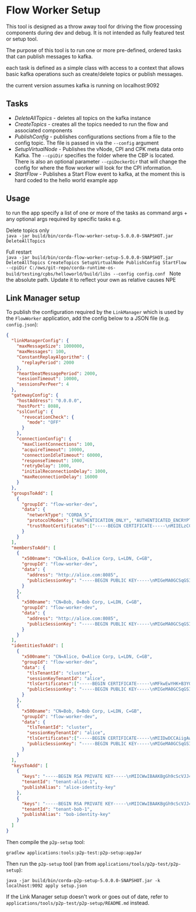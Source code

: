 # Flow Worker Setup
This tool is designed as a throw away tool for driving the flow processing components during dev and debug. It is not 
intended as fully featured test or setup tool.

The purpose of this tool is to run one or more pre-defined, ordered tasks that can publish messages to kafka.

each task is defined as a simple class with access to a context that allows basic kafka operations such as create/delete
topics or publish messages.

the current version assumes kafka is running on localhost:9092

## Tasks
- *DeleteAllTopics* - deletes all topics on the kafka instance
- *CreateTopics* - creates all the topics needed to run the flow and associated components
- *PublishConfig* - publishes configurations sections from a file to the config topic. The file is passed in via the
  `--config` argument
- *SetupVirtualNode* - Publishes the vNode, CPI and CPK meta data onto Kafka. The `--cpiDir` specifies the folder where 
  the CBP is located. There is also an optional parameter `--cpiDockerDir` that will change the config for where the flow 
  worker will look for the CPI information.
- *StartFlow* - Publishes a Start Flow event to kafka, at the moment this is hard coded to the hello world example app

## Usage
to run the app specify a list of one or more of the tasks as command args + any optional args required by specific tasks
e.g.

Delete topics only  
`java -jar build/bin/corda-flow-worker-setup-5.0.0.0-SNAPSHOT.jar DeleteAllTopics`

Full restart  
`java -jar build/bin/corda-flow-worker-setup-5.0.0.0-SNAPSHOT.jar DeleteAllTopics CreateTopics SetupVirtualNode
PublishConfig StartFlow --cpiDir C:/ows/git-repo/corda-runtime-os-build/testing/cpbs/helloworld/build/libs
--config config.conf
`
Note the absolute path. Update it to reflect your own as relative causes NPE

## Link Manager setup

To publish the configuration required by the `LinkManager` which is used by the `FlowWorker` application, add the config below to a JSON file (e.g. `config.json`):

```json
{
  "linkManagerConfig": {
    "maxMessageSize": 1000000,
    "maxMessages": 100,
    "ConstantReplayAlgorithm": {
      "replayPeriod": 2000
    },
    "heartbeatMessagePeriod": 2000,
    "sessionTimeout": 10000,
    "sessionsPerPeer": 4
  },
  "gatewayConfig": {
    "hostAddress": "0.0.0.0",
    "hostPort": 8088,
    "sslConfig": {
      "revocationCheck": {
        "mode": "OFF"
      }
    },
    "connectionConfig": {
      "maxClientConnections": 100,
      "acquireTimeout": 10000,
      "connectionIdleTimeout": 60000,
      "responseTimeout": 1000,
      "retryDelay": 1000,
      "initialReconnectionDelay": 1000,
      "maxReconnectionDelay": 16000
    }
  },
  "groupsToAdd": [
    {
      "groupId": "flow-worker-dev",
      "data": {
        "networkType": "CORDA_5",
        "protocolModes": ["AUTHENTICATION_ONLY", "AUTHENTICATED_ENCRYPTION"],
        "trustRootCertificates":["-----BEGIN CERTIFICATE-----\nMIIELzCCAxegAwIBAgIBADANBgkqhkiG9w0BAQsFADB6MQswCQYDVQQGEwJHQjEP\nMA0GA1UEBwwGTG9uZG9uMRQwEgYDVQQKDAtCb2dkYW4gVGVzdDErMCkGA1UECwwi\nU2VjdXJlIERpZ2l0YWwgQ2VydGlmaWNhdGUgU2lnbmluZzEXMBUGA1UEAwwOQm9n\nZGFuIFRlc3QgQ0EwHhcNMjEwNzEyMDcxMDEyWhcNMzEwNzEwMDcxMDEyWjB6MQsw\nCQYDVQQGEwJHQjEPMA0GA1UEBwwGTG9uZG9uMRQwEgYDVQQKDAtCb2dkYW4gVGVz\ndDErMCkGA1UECwwiU2VjdXJlIERpZ2l0YWwgQ2VydGlmaWNhdGUgU2lnbmluZzEX\nMBUGA1UEAwwOQm9nZGFuIFRlc3QgQ0EwggEiMA0GCSqGSIb3DQEBAQUAA4IBDwAw\nggEKAoIBAQDUerOx5RYuGsRztkcexy/zVJXeIlTJtXkWSmTZEEuXksyp7mEbZHLI\nqHHOlV/KQtKDOSt8Roe15C/H9L7gKU6TmU2PhOj8d/g+l/UXSnCRx5VxjOBV0B4n\naLmjFTprszW4h1bplrYRCPdXkguSGdVjsFPem4Cl28+EzRAD8psixwKC0ZHs2tFc\n46owtKtHZbJ2d8bzbITShM9X6ENN7BofMkdYPJHSbXKHKPxvFQwnjlLoYnib+Obr\n7tPMeILoG6tJqBU/ICD19ic8TVV0d9og9Q2vKV6BL2cNeqwNA1/YQbhqdSA0ubPc\neLcMsdMcRfhEuIAryY3keldrU66dnS3RAgMBAAGjgb8wgbwwDwYDVR0TAQH/BAUw\nAwEB/zAdBgNVHQ4EFgQU3222Ezr8XGX9kEF7eGmXg04b1SowDgYDVR0PAQH/BAQD\nAgGuMDQGA1UdHwQtMCswKaAnoCWGI2h0dHA6Ly9jcmwudGlueWNlcnQub3JnL2Nh\nLTkwNzEuY3JsMCEGA1UdEQQaMBiBFmJvZ2Rhbi5wYXVuZXNjdUByMy5jb20wIQYD\nVR0SBBowGIEWYm9nZGFuLnBhdW5lc2N1QHIzLmNvbTANBgkqhkiG9w0BAQsFAAOC\nAQEABg1Mj7jjyLavrEG/GpZDbatI09ScpEdfNtUg89BAWxfB0V8ItvNjePPQeMCs\nXWcDtiI14xOjNcGndEbSLJLW4oaymK9G7LkK//VvoZ/0Ostfs8sOEuxgT+MLbUWV\nq9/q2+JphnZV10h9LWLU4wDILyNaGiQi9x3NGcqfUYR+KC0IJBOlLnKq1uHmdvJh\naVEWAa4dKt/wSE8Vh9/OvaXUIMDxh6PHFc6t9Pkca/8Nu/X9Sep9Vsj2E4yairnb\nDcgQK4YagUkOtOaRf7ccGPOQRKzryfWNetgLdpKzxghPxAa1NE5SCvfR1xB1ViZj\nCndMm6VhBwuhc1i4XiT4UDgr0g==\n-----END CERTIFICATE-----\n"]
      }
    }
  ],
  "membersToAdd": [
    {
      "x500name": "CN=Alice, O=Alice Corp, L=LDN, C=GB",
      "groupId": "flow-worker-dev",
      "data": {
        "address": "http://alice.com:8085",
        "publicSessionKey": "-----BEGIN PUBLIC KEY-----\nMIGeMA0GCSqGSIb3DQEBAQUAA4GMADCBiAKBgGh9cScVJJ4jHzLfla5cVYTjz4VN\n/cIdjgyxL/56HKfeF2mCdbHAUtkaoua7H1AjtsbE1paB20mqjjzjb32zPRfDU5OE\nHniSJnGdJ0ZkcWSgbwcWudDyC7fowO9YyPdAlGaZKRrAL2O4OdfRHBWUk0NNZ0pk\n416Nyo8m8gGiienhAgMBAAE=\n-----END PUBLIC KEY-----"
      }
    },
    {
      "x500name": "CN=Bob, O=Bob Corp, L=LDN, C=GB",
      "groupId": "flow-worker-dev",
      "data": {
        "address": "http://alice.com:8085",
        "publicSessionKey": "-----BEGIN PUBLIC KEY-----\nMIGeMA0GCSqGSIb3DQEBAQUAA4GMADCBiAKBgGh9cScVJJ4jHzLfla5cVYTjz4VN\n/cIdjgyxL/56HKfeF2mCdbHAUtkaoua7H1AjtsbE1paB20mqjjzjb32zPRfDU5OE\nHniSJnGdJ0ZkcWSgbwcWudDyC7fowO9YyPdAlGaZKRrAL2O4OdfRHBWUk0NNZ0pk\n416Nyo8m8gGiienhAgMBAAE=\n-----END PUBLIC KEY-----"
      }
    }
  ],
  "identitiesToAdd": [
    {
      "x500name": "CN=Alice, O=Alice Corp, L=LDN, C=GB",
      "groupId": "flow-worker-dev",
      "data": {
        "tlsTenantId": "cluster",
        "sessionKeyTenantId": "alice",
        "tlsCertificates":["-----BEGIN CERTIFICATE-----\nMFkwEwYHK+B3YGgcIALw==\n-----END CERTIFICATE-----\n"],
        "publicSessionKey": "-----BEGIN PUBLIC KEY-----\nMIGeMA0GCSqGSIb3DQEBAQUAA4GMADCBiAKBgGh9cScVJJ4jHzLfla5cVYTjz4VN\n/cIdjgyxL/56HKfeF2mCdbHAUtkaoua7H1AjtsbE1paB20mqjjzjb32zPRfDU5OE\nHniSJnGdJ0ZkcWSgbwcWudDyC7fowO9YyPdAlGaZKRrAL2O4OdfRHBWUk0NNZ0pk\n416Nyo8m8gGiienhAgMBAAE=\n-----END PUBLIC KEY-----"
      }
    },
    {
      "x500name": "CN=Bob, O=Bob Corp, L=LDN, C=GB",
      "groupId": "flow-worker-dev",
      "data": {
        "tlsTenantId": "cluster",
        "sessionKeyTenantId": "alice",
        "tlsCertificates":["-----BEGIN CERTIFICATE-----\nMIIDwDCCAiigAwI...tkIEaQ==\n-----END CERTIFICATE-----\n"],
        "publicSessionKey": "-----BEGIN PUBLIC KEY-----\nMIGeMA0GCSqGSIb3DQEBAQUAA4GMADCBiAKBgGh9cScVJJ4jHzLfla5cVYTjz4VN\n/cIdjgyxL/56HKfeF2mCdbHAUtkaoua7H1AjtsbE1paB20mqjjzjb32zPRfDU5OE\nHniSJnGdJ0ZkcWSgbwcWudDyC7fowO9YyPdAlGaZKRrAL2O4OdfRHBWUk0NNZ0pk\n416Nyo8m8gGiienhAgMBAAE=\n-----END PUBLIC KEY-----"
      }
    }
  ],
  "keysToAdd": [
    {
      "keys": "-----BEGIN RSA PRIVATE KEY-----\nMIICWwIBAAKBgGh9cScVJJ4jHzLfla5cVYTjz4VN/cIdjgyxL/56HKfeF2mCdbHA\nUtkaoua7H1AjtsbE1paB20mqjjzjb32zPRfDU5OEHniSJnGdJ0ZkcWSgbwcWudDy\nC7fowO9YyPdAlGaZKRrAL2O4OdfRHBWUk0NNZ0pk416Nyo8m8gGiienhAgMBAAEC\ngYBcAFdo+gzL0FDgEk1QwKvr3koSLaGJEUzJkBmaDxq8E6i5lczbPWO1FObqEUh4\n33lHenkW/C+ApVOn+PlpzC+1XlV9TEhpFgrlikxgSwKNDen1RozB5pqsNbR0Y7+P\nPU53l1/KuqDfcmxW/mKf89Dwip9QVTm/6+gQzR3R85nrgQJBAMlt3Sg6GNjeVSYH\nforPl6B1lXjcxJvZiJJAhrEAcjm4iypAN9bU2/LHrB8+/EfQL/HTqFKFSP0tJBAL\n+uezbjUCQQCEzFr15lZujfFI3sjGj3ylJ/WALv76HGFzPyqLX2FxV+njSftRpagW\n4dIRFIImCW+VkgXah7p3++AwNceeo/J9AkEAlmMiNUB7AJ+ubwA1aCnpiPGBMYWS\nfNGC976ZUVmF7rZroJXlms29kZumVIXQEUXMJf7iswm0HuIvBJQNNiRu6QJAFkkN\nArMS0h6z3Ry16MxviG+6PTalx2c321VAWH87JQAx2diyejMokB55WDBu3t86gIku\nvkuEuVnld3Gu/CpbKQJAZHLJnFJYtfGKe0+Anrib54Mctqq43LkOTivcRobh8E73\nl5puj59QaPAytBEXotDHoFGiAhMBRgWupLQEWgAzdg==\n-----END RSA PRIVATE KEY-----\n",
      "tenantId": "tenant-alice-1",
      "publishAlias": "alice-identity-key"
    },
    {
      "keys": "-----BEGIN RSA PRIVATE KEY-----\nMIICWwIBAAKBgGh9cScVJJ4jHzLfla5cVYTjz4VN/cIdjgyxL/56HKfeF2mCdbHA\nUtkaoua7H1AjtsbE1paB20mqjjzjb32zPRfDU5OEHniSJnGdJ0ZkcWSgbwcWudDy\nC7fowO9YyPdAlGaZKRrAL2O4OdfRHBWUk0NNZ0pk416Nyo8m8gGiienhAgMBAAEC\ngYBcAFdo+gzL0FDgEk1QwKvr3koSLaGJEUzJkBmaDxq8E6i5lczbPWO1FObqEUh4\n33lHenkW/C+ApVOn+PlpzC+1XlV9TEhpFgrlikxgSwKNDen1RozB5pqsNbR0Y7+P\nPU53l1/KuqDfcmxW/mKf89Dwip9QVTm/6+gQzR3R85nrgQJBAMlt3Sg6GNjeVSYH\nforPl6B1lXjcxJvZiJJAhrEAcjm4iypAN9bU2/LHrB8+/EfQL/HTqFKFSP0tJBAL\n+uezbjUCQQCEzFr15lZujfFI3sjGj3ylJ/WALv76HGFzPyqLX2FxV+njSftRpagW\n4dIRFIImCW+VkgXah7p3++AwNceeo/J9AkEAlmMiNUB7AJ+ubwA1aCnpiPGBMYWS\nfNGC976ZUVmF7rZroJXlms29kZumVIXQEUXMJf7iswm0HuIvBJQNNiRu6QJAFkkN\nArMS0h6z3Ry16MxviG+6PTalx2c321VAWH87JQAx2diyejMokB55WDBu3t86gIku\nvkuEuVnld3Gu/CpbKQJAZHLJnFJYtfGKe0+Anrib54Mctqq43LkOTivcRobh8E73\nl5puj59QaPAytBEXotDHoFGiAhMBRgWupLQEWgAzdg==\n-----END RSA PRIVATE KEY-----\n",
      "tenantId": "tenant-bob-1",
      "publishAlias": "bob-identity-key"
    }
  ]
}
```

Then compile the `p2p-setup` tool:

```shell
gradlew applications:tools:p2p-test:p2p-setup:appJar
```

Then run the `p2p-setup` tool (ran from `applications/tools/p2p-test/p2p-setup`):

```shell
java -jar build/bin/corda-p2p-setup-5.0.0.0-SNAPSHOT.jar -k localhost:9092 apply setup.json
```

If the Link Manager setup doesn't work or goes out of date, refer to `applications/tools/p2p-test/p2p-setup/README.md` instead.